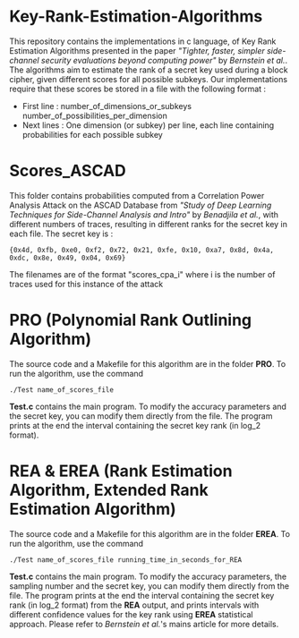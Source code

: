 # Key-Rank-Estimation-Algorithms
This repository contains the implementations in c language, of Key Rank Estimation Algorithms presented in the paper *"Tighter, faster, simpler side-channel security evaluations beyond computing power"* by *Bernstein et al.*. 
The algorithms aim to estimate the rank of a secret key used during a block cipher, given different scores for all possible subkeys. Our implementations require that these scores be stored in a file with the following format :
- First line : number_of_dimensions_or_subkeys number_of_possibilities_per_dimension
- Next lines : One dimension (or subkey) per line, each line containing probabilities for each possible subkey 

# Scores_ASCAD
This folder contains probabilities computed from a Correlation Power Analysis Attack on the ASCAD Database from *"Study of Deep Learning Techniques for Side-Channel Analysis and Intro"* by *Benadjila et al.*, with different numbers of traces, resulting in different ranks for the secret key in each file. The secret key is :
``` 
{0x4d, 0xfb, 0xe0, 0xf2, 0x72, 0x21, 0xfe, 0x10, 0xa7, 0x8d, 0x4a, 0xdc, 0x8e, 0x49, 0x04, 0x69}
```
The filenames are of the format "scores_cpa_i" where i is the number of traces used for this instance of the attack

# PRO (Polynomial Rank Outlining Algorithm)
The source code and a Makefile for this algorithm are in the folder **PRO**. To run the algorithm, use the command 
```
./Test name_of_scores_file
```
**Test.c** contains the main program. To modify the accuracy parameters and the secret key, you can modify them directly from the file. The program prints at the end the interval containing the secret key rank (in log_2 format).

# REA & EREA (Rank Estimation Algorithm, Extended Rank Estimation Algorithm)
The source code and a Makefile for this algorithm are in the folder **EREA**. To run the algorithm, use the command 
```
./Test name_of_scores_file running_time_in_seconds_for_REA
```
**Test.c** contains the main program. To modify the accuracy parameters, the sampling number and the secret key, you can modify them directly from the file. The program prints at the end the interval containing the secret key rank (in log_2 format) from the **REA** output, and prints intervals with different confidence values for the key rank using **EREA** statistical approach. Please refer to  *Bernstein et al.*'s mains article for more details.
